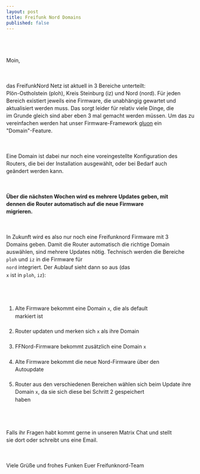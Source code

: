 ```yaml
---
layout: post
title: Freifunk Nord Domains
published: false
---
```


<div style="line-height: 20px;white-space: pre-wrap;">

Moin,

das FreifunkNord Netz ist aktuell in 3 Bereiche unterteilt: Plön-Ostholstein (ploh), Kreis Steinburg (iz) und Nord (nord). Für jeden Bereich existiert jeweils eine Firmware, die unabhängig gewartet und aktualisiert werden muss. Das sorgt leider für relativ viele Dinge, die im Grunde gleich sind aber eben 3 mal gemacht werden müssen. Um das zu vereinfachen werden hat unser Firmware-Framework [gluon](https://github.com/freifunk-gluon/gluon) ein "Domain"-Feature.

Eine Domain ist dabei nur noch eine voreingestellte Konfiguration des Routers, die bei der Installation ausgewählt, oder bei Bedarf auch geändert werden kann.

**Über die nächsten Wochen wird es mehrere Updates geben, mit dennen die Router automatisch auf die neue Firmware migrieren.**


In Zukunft wird es also nur noch eine Freifunknord Firmware mit 3 Domains geben. Damit die Router automatisch die richtige Domain auswählen, sind mehrere Updates nötig. Technisch werden die Bereiche `ploh` und `iz` in die Firmware für `nord` integriert. Der Aublauf sieht dann so aus (das `x` ist in `ploh`, `iz`):

1. Alte Firmware bekommt eine Domain `x`, die als default markiert ist
1. Router updaten und merken sich `x` als ihre Domain
1. FFNord-Firmware bekommt zusätzlich eine Domain `x`
1. Alte Firmware bekommt die neue Nord-Firmware über den Autoupdate
1. Router aus den verschiedenen Bereichen wählen sich beim Update ihre Domain `x`, da sie sich diese bei Schritt 2 gespeichert haben


Falls ihr Fragen habt kommt gerne in unseren Matrix Chat und stellt sie dort oder schreibt uns eine Email.

Viele Grüße und frohes Funken
Euer Freifunknord-Team

</div>

